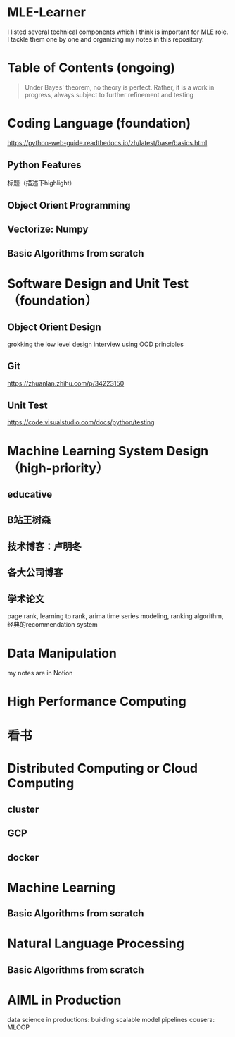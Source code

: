 # MLE-Learner
I listed several technical components which I think is important for MLE role. I tackle them one by one and organizing my notes in this repository.

# Table of Contents (ongoing)

> Under Bayes' theorem, no theory is perfect. Rather, it is a work in progress, always subject to further refinement and testing

# Coding Language (foundation)
https://python-web-guide.readthedocs.io/zh/latest/base/basics.html
## Python Features
标题（描述下highlight）
## Object Orient Programming
## Vectorize: Numpy
## Basic Algorithms from scratch

# Software Design and Unit Test （foundation）
## Object Orient Design
grokking the low level design interview using OOD principles
## Git
https://zhuanlan.zhihu.com/p/34223150
## Unit Test
https://code.visualstudio.com/docs/python/testing


# Machine Learning System Design （high-priority）
## educative
## B站王树森
## 技术博客：卢明冬
## 各大公司博客
## 学术论文
page rank, learning to rank, arima time series modeling, ranking algorithm, 经典的recommendation system

# Data Manipulation
my notes are in Notion

# High Performance Computing 
# 看书

# Distributed Computing or Cloud Computing
## cluster
## GCP
## docker

# Machine Learning
## Basic Algorithms from scratch

# Natural Language Processing
## Basic Algorithms from scratch

# AIML in Production
data science in productions: building scalable model pipelines
cousera: MLOOP

